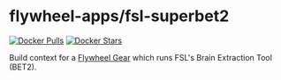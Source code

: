 # flywheel-apps/fsl-superbet2
[![Docker Pulls](https://img.shields.io/docker/pulls/scitran/fsl-bet.svg)](https://hub.docker.com/r/scitran/fsl-bet/)
[![Docker Stars](https://img.shields.io/docker/stars/scitran/fsl-bet.svg)](https://hub.docker.com/r/scitran/fsl-bet/)

Build context for a [Flywheel Gear](https://github.com/flywheel-io/gears/tree/master/spec) which runs FSL's Brain Extraction Tool (BET2).
